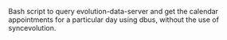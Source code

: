 Bash script to query evolution-data-server and get the calendar appointments for a particular day using dbus, without the use of syncevolution.
